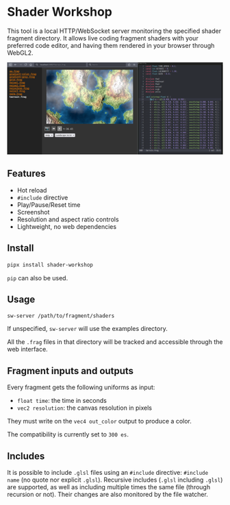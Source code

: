 # Shader Workshop

This tool is a local HTTP/WebSocket server monitoring the specified shader
fragment directory. It allows live coding fragment shaders with your preferred
code editor, and having them rendered in your browser through WebGL2.

![screenshot](.screenshot.png)

## Features

- Hot reload
- `#include` directive
- Play/Pause/Reset time
- Screenshot
- Resolution and aspect ratio controls
- Lightweight, no web dependencies

## Install

```sh
pipx install shader-workshop
```

`pip` can also be used.

## Usage

```
sw-server /path/to/fragment/shaders
```

If unspecified, `sw-server` will use the examples directory.

All the `.frag` files in that directory will be tracked and accessible through
the web interface.

## Fragment inputs and outputs

Every fragment gets the following uniforms as input:

- `float time`: the time in seconds
- `vec2 resolution`: the canvas resolution in pixels

They must write on the `vec4 out_color` output to produce a color.

The compatibility is currently set to `300 es`.

## Includes

It is possible to include `.glsl` files using an `#include` directive:
`#include name` (no quote nor explicit `.glsl`). Recursive includes (`.glsl`
including `.glsl`) are supported, as well as including multiple times the same
file (through recursion or not). Their changes are also monitored by the file
watcher.
